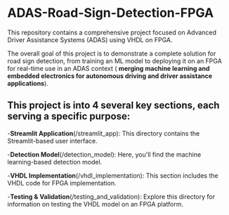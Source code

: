 # ADAS-Road-Sign-Detection-FPGA

This repository contains a comprehensive project focused on Advanced Driver Assistance Systems (ADAS) using VHDL on FPGA.

The overall goal of this project is to demonstrate a complete solution for road sign detection, from training an ML model to deploying it on an FPGA for real-time use in an ADAS context ( **merging machine learning and embedded electronics for autonomous driving and driver assistance applications**).

## This project is into 4 several key sections, each serving a specific purpose:

-**Streamlit Application**(/streamlit_app): This directory contains the Streamlit-based user interface.

-**Detection Model**(/detection_model): Here, you'll find the machine learning-based detection model.

-**VHDL Implementation**(/vhdl_implementation): This section includes the VHDL code for FPGA implementation.

-**Testing & Validation**(/testing_and_validation): Explore this directory for information on testing the VHDL model on an FPGA platform.
